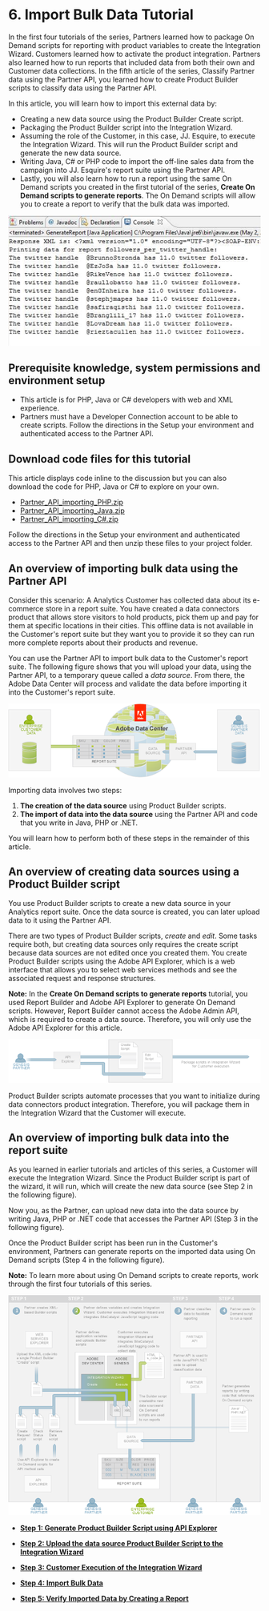 # 6. Import Bulk Data Tutorial

 

In the first four tutorials of the series, Partners learned how to package On Demand scripts for reporting with product variables to create the Integration Wizard. Customers learned how to activate the product integration. Partners also learned how to run reports that included data from both their own and Customer data collections. In the fifth article of the series, Classify Partner data using the Partner API, you learned how to create Product Builder scripts to classify data using the Partner API.

In this article, you will learn how to import this external data by:

- Creating a new data source using the Product Builder Create script.
- Packaging the Product Builder script into the Integration Wizard.
- Assuming the role of the Customer, in this case, JJ. Esquire, to execute the Integration Wizard. This will run the Product Builder script and generate the new data source.
- Writing Java, C# or PHP code to import the off-line sales data from the campaign into JJ. Esquire's report suite using the Partner API.
- Lastly, you will also learn how to run a report using the same On Demand scripts you created in the first tutorial of the series, **Create On Demand scripts to generate reports**. The On Demand scripts will allow you to create a report to verify that the bulk data was imported.

![](graphics/import006.jpg)

## Prerequisite knowledge, system permissions and environment setup

- This article is for PHP, Java or C# developers with web and XML experience.
- Partners must have a Developer Connection account to be able to create scripts. Follow the directions in the Setup your environment and authenticated access to the Partner API.

## Download code files for this tutorial

This article displays code inline to the discussion but you can also download the code for PHP, Java or C# to explore on your own.

- [Partner_API_importing_PHP.zip](http://microsite.omniture.com/t2/api-xml/en_US/get_started/zips/Partner_API_importing_PHP.zip) 
- [Partner_API_importing_Java.zip](http://microsite.omniture.com/t2/api-xml/en_US/get_started/zips/Partner_API_importing_Java.zip) 
- [Partner_API_importing_C#.zip](http://microsite.omniture.com/t2/api-xml/en_US/get_started/zips/Partner_API_importing_C_sharp.zip) 

Follow the directions in the Setup your environment and authenticated access to the Partner API and then unzip these files to your project folder.

## An overview of importing bulk data using the Partner API

Consider this scenario: A Analytics Customer has collected data about its e-commerce store in a report suite. You have created a data connectors product that allows store visitors to hold products, pick them up and pay for them at specific locations in their cities. This offline data is not available in the Customer's report suite but they want you to provide it so they can run more complete reports about their products and revenue.

You can use the Partner API to import bulk data to the Customer's report suite. The following figure shows that you will upload your data, using the Partner API, to a temporary queue called a *data source*. From there, the Adobe Data Center will process and validate the data before importing it into the Customer's report suite.

![](graphics/import002.png)

Importing data involves two steps:

1.   **The creation of the data source** using Product Builder scripts.
2.   **The import of data into the data source** using the Partner API and code that you write in Java, PHP or .NET.

You will learn how to perform both of these steps in the remainder of this article.

##  **An overview of creating data sources using a Product Builder script** 

You use Product Builder scripts to create a new data source in your Analytics report suite. Once the data source is created, you can later upload data to it using the Partner API.

There are two types of Product Builder scripts, *create* and *edit*. Some tasks require both, but creating data sources only requires the create script because data sources are not edited once you created them. You create Product Builder scripts using the Adobe API Explorer, which is a web interface that allows you to select web services methods and see the associated request and response structures.

**Note:** In the **Create On Demand scripts to generate reports** tutorial, you used Report Builder and Adobe API Explorer to generate On Demand scripts. However, Report Builder cannot access the Adobe Admin API, which is required to create a data source. Therefore, you will only use the Adobe API Explorer for this article.

![](graphics/import003.png)

Product Builder scripts automate processes that you want to initialize during data connectors product integration. Therefore, you will package them in the Integration Wizard that the Customer will execute.

## An overview of importing bulk data into the report suite

As you learned in earlier tutorials and articles of this series, a Customer will execute the Integration Wizard. Since the Product Builder script is part of the wizard, it will run, which will create the new data source (see Step 2 in the following figure).

Now you, as the Partner, can upload new data into the data source by writing Java, PHP or .NET code that accesses the Partner API (Step 3 in the following figure).

Once the Product Builder script has been run in the Customer's environment, Partners can generate reports on the imported data using On Demand scripts (Step 4 in the following figure).

**Note:** To learn more about using On Demand scripts to create reports, work through the first four tutorials of this series.

![](graphics/import004.png)

- **[Step 1: Generate Product Builder Script using API Explorer](c_Generate_Product_Builder_Script_using_API_Explorer.md)**  
 
- **[Step 2: Upload the data source Product Builder Script to the Integration Wizard](c_Upload_the_data_source_Product_Builder_Script_to_the_Integration_Wizard.md)**  
 
- **[Step 3: Customer Execution of the Integration Wizard](c_Customer_Execution_Import.md)**  
 
- **[Step 4: Import Bulk Data](c_Import_Bulk_Data.md)**  
 
- **[Step 5: Verify Imported Data by Creating a Report](c_Verify_Imported_Data_by_Creating_a_Report.md)**  
 

